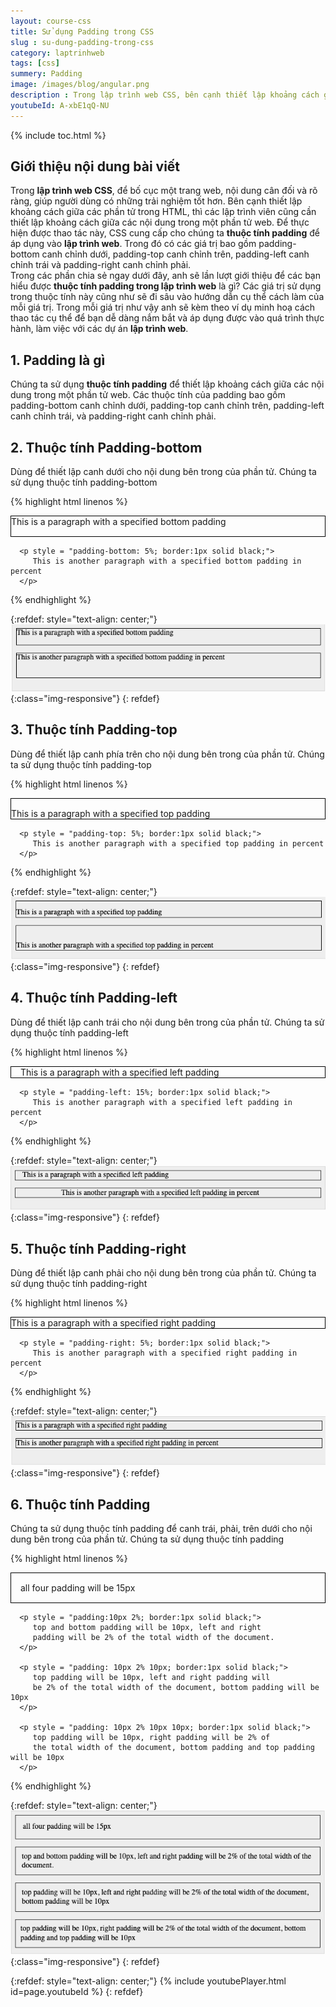 ```yaml
---
layout: course-css
title: Sử dụng Padding trong CSS
slug : su-dung-padding-trong-css
category: laptrinhweb
tags: [css]
summery: Padding 
image: /images/blog/angular.png
description : Trong lập trình web CSS, bên cạnh thiết lập khoảng cách giữa các phần tử HTML, thì lập trình viên cũng cần thiết lập khoảng cách giữa các nội dung trong một phần tử web. Để thực hiện được, ta sẽ sử dụng thuộc tính padding để canh chỉnh gồm có các giá trị padding bottom canh chỉnh dưới, padding top canh chỉnh trên, padding left canh chỉnh trái và padding right canh chỉnh phải. Bài viết giới thiệu về thuộc tính padding trong lập trình web là gì? Các giá trị có trong thuộc tính này cũng như đi sâu vào hướng dẫn cụ thể cách làm của mỗi giá trị. Đồng thời kèm theo ví dụ minh hoạ cách thao tác cụ thể để bạn dễ dàng nắm bắt và áp dụng vào quá trình làm việc với các dự án lập trình web.
youtubeId: A-xbE1qQ-NU
---
```


{% include toc.html %}

## **Giới thiệu nội dung bài viết**

Trong <b>lập trình web CSS</b>, để bố cục một trang web, nội dung cân đối và rõ ràng, giúp người dùng có những trải nghiệm tốt hơn. Bên cạnh thiết lập khoảng cách giữa các phần tử trong HTML, thì các lập trình viên cũng cần thiết lập khoảng cách giữa các nội dung trong một phần tử web. Để thực hiện được thao tác này, CSS cung cấp cho chúng ta <b>thuộc tính padding</b> để áp dụng vào <b>lập trình web</b>. Trong đó có các giá trị bao gồm padding-bottom canh chỉnh dưới, padding-top canh chỉnh trên, padding-left canh chỉnh trái và padding-right canh chỉnh phải.
<br>
Trong các phần chia sẻ ngay dưới đây, anh sẽ lần lượt giới thiệu để các bạn hiểu được <b>thuộc tính padding trong lập trình web</b> là gì? Các giá trị sử dụng trong thuộc tính này cũng như sẽ đi sâu vào hướng dẫn cụ thể cách làm của mỗi giá trị. Trong mỗi giá trị như vậy anh sẽ kèm theo ví dụ minh hoạ cách thao tác cụ thể để bạn dễ dàng nắm bắt và áp dụng được vào quá trình thực hành, làm việc với các dự án <b>lập trình web</b>.


## **1. Padding là gì**

Chúng ta sử dụng <b>thuộc tính padding</b> để thiết lập khoảng cách giữa các nội dung trong một phần tử web. Các thuộc tính của padding bao gồm padding-bottom canh chỉnh  dưới, padding-top canh chỉnh trên, padding-left canh chỉnh trái, và padding-right canh chỉnh phải.


## **2. Thuộc tính Padding-bottom**

Dùng để thiết lập canh dưới cho nội dung bên trong của phần tử. Chúng ta sử dụng thuộc tính padding-bottom


{% highlight html linenos %}

<html>
   <head>
   </head>
   
   <body>
      <p style = "padding-bottom: 15px; border:1px solid black;">
         This is a paragraph with a specified bottom padding
      </p>
      
      <p style = "padding-bottom: 5%; border:1px solid black;">
         This is another paragraph with a specified bottom padding in percent
      </p>
   </body>
</html> 
{% endhighlight %}

{:refdef: style="text-align: center;"}
![padding1](/images/post/css/padding1.png){:class="img-responsive"}
{: refdef}


## **3. Thuộc tính Padding-top**

Dùng để thiết lập canh phía trên cho nội dung bên trong của phần tử. Chúng ta sử dụng thuộc tính padding-top


{% highlight html linenos %}

<html>
   <head>
   </head>
   
   <body>
      <p style = "padding-top: 15px; border:1px solid black;">
         This is a paragraph with a specified top padding
      </p>
      
      <p style = "padding-top: 5%; border:1px solid black;">
         This is another paragraph with a specified top padding in percent
      </p>
   </body>
</html>

{% endhighlight %}

{:refdef: style="text-align: center;"}
![padding2](/images/post/css/padding2.png){:class="img-responsive"}
{: refdef}

## **4. Thuộc tính Padding-left**

Dùng để thiết lập canh trái cho nội dung bên trong của phần tử. Chúng ta sử dụng thuộc tính padding-left


{% highlight html linenos %}

<html>
   <head>
   </head>
   
   <body>
      <p style = "padding-left: 15px; border:1px solid black;">
         This is a paragraph with a specified left padding
      </p>
      
      <p style = "padding-left: 15%; border:1px solid black;">
         This is another paragraph with a specified left padding in percent
      </p>
   </body>
</html>

{% endhighlight %}

{:refdef: style="text-align: center;"}
![padding3](/images/post/css/padding3.png){:class="img-responsive"}
{: refdef}

## **5. Thuộc tính Padding-right**

Dùng để thiết lập canh phải cho nội dung bên trong của phần tử. Chúng ta sử dụng thuộc tính padding-right


{% highlight html linenos %}

<html>
   <head>
   </head>
   
   <body>
      <p style = "padding-right: 15px; border:1px solid black;">
         This is a paragraph with a specified right padding
      </p>
      
      <p style = "padding-right: 5%; border:1px solid black;">
         This is another paragraph with a specified right padding in percent
      </p>
   </body>
</html> 

{% endhighlight %}

{:refdef: style="text-align: center;"}
![padding4](/images/post/css/padding4.png){:class="img-responsive"}
{: refdef}

## **6. Thuộc tính Padding**

Chúng ta sử dụng thuộc tính padding để canh trái, phải, trên dưới cho nội dung bên trong của phần tử. Chúng ta sử dụng thuộc tính padding


{% highlight html linenos %}

<html>
   <head>
   </head>
   
   <body>
      <p style = "padding: 15px; border:1px solid black;">
         all four padding will be 15px 
      </p> 
      
      <p style = "padding:10px 2%; border:1px solid black;"> 
         top and bottom padding will be 10px, left and right
         padding will be 2% of the total width of the document. 
      </p> 
      
      <p style = "padding: 10px 2% 10px; border:1px solid black;">
         top padding will be 10px, left and right padding will 
         be 2% of the total width of the document, bottom padding will be 10px
      </p> 
      
      <p style = "padding: 10px 2% 10px 10px; border:1px solid black;">
         top padding will be 10px, right padding will be 2% of
         the total width of the document, bottom padding and top padding will be 10px 
      </p>
   </body>
</html> 

{% endhighlight %}

{:refdef: style="text-align: center;"}
![padding5](/images/post/css/padding5.png){:class="img-responsive"}
{: refdef}


{:refdef: style="text-align: center;"}
{% include youtubePlayer.html id=page.youtubeId %}
{: refdef}


